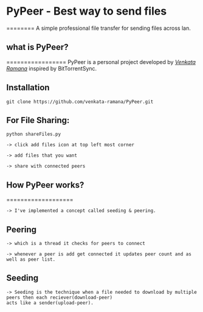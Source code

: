 # PyPeer - Best way to send files
========
A simple professional file transfer for sending files across lan. 

## what is PyPeer?
=================
PyPeer is a personal project developed by [*Venkata Ramana*](https://venkata-ramana.github.io/) inspired by BitTorrentSync.

Installation
---------------
	git clone https://github.com/venkata-ramana/PyPeer.git

For File Sharing:
-----------
    python shareFiles.py

	-> click add files icon at top left most corner
	
	-> add files that you want
	
	-> share with connected peers
	
	
## How PyPeer works?
===================
	
	-> I've implemented a concept called seeding & peering.
	
Peering
---------------
	-> which is a thread it checks for peers to connect

	-> whenever a peer is add get connected it updates peer count and as well as peer list.

Seeding
---------------
	-> Seeding is the technique when a file needed to download by multiple peers then each reciever(download-peer)
	acts like a sender(upload-peer).





